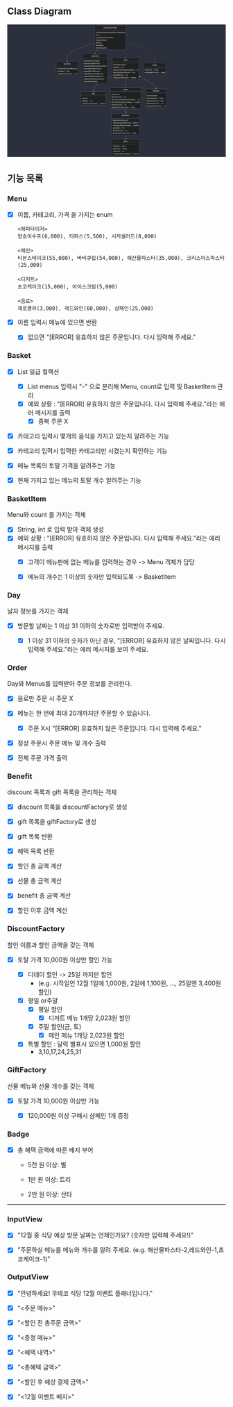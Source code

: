 ## Class Diagram

![image-20231113204513548](./images/image-20231113204513548.png)



## 기능 목록



### Menu

- [x] 이름, 카테고리, 가격 을 가지는 enum

	```
	<애피타이저>
	양송이수프(6,000), 타파스(5,500), 시저샐러드(8,000)
	
	<메인>
	티본스테이크(55,000), 바비큐립(54,000), 해산물파스타(35,000), 크리스마스파스타(25,000)
	
	<디저트>
	초코케이크(15,000), 아이스크림(5,000)
	
	<음료>
	제로콜라(3,000), 레드와인(60,000), 샴페인(25,000)
	```

- [x] 이름 입력시 메뉴에 있으면 반환

	- [x] 없으면 "[ERROR] 유효하지 않은 주문입니다. 다시 입력해 주세요." 



### Basket

- [x] List<BasketItem> 일급 컬랙션
	- [x] List<String> menus 입력시 "-" 으로 분리해 Menu, count로 입력 및 BasketItem 관리
	- [x] 예외 상황 :  "[ERROR] 유효하지 않은 주문입니다. 다시 입력해 주세요."라는 에러 메시지를 출력
		- [x] 중복 주문 X
- [x] 카테고리 입력시 몇개의 음식을 가지고 있는지 알려주는 기능
- [x] 카테고리 입력시 입력한 카테고리만 시켰는지 확인하는 기능
- [x] 메뉴 목록의 토탈 가격을 알려주는 기능
- [x] 현재 가지고 있는 메뉴의 토탈 개수 알려주는 기능



### BasketItem

Menu와 count 를 가지는 객체

- [x] String, int 로 입력 받아 객체 생성
- [x] 예외 상황 :  "[ERROR] 유효하지 않은 주문입니다. 다시 입력해 주세요."라는 에러 메시지를 출력
	- [x] 고객이 메뉴판에 없는 메뉴를 입력하는 경우 -> Menu 객체가 담당
	- [x] 메뉴의 개수는 1 이상의 숫자만 입력되도록 -> BasketItem



### Day

날자 정보를 가지는 객체

- [x] 방문할 날짜는 1 이상 31 이하의 숫자로만 입력받아 주세요.
	- [x] 1 이상 31 이하의 숫자가 아닌 경우, "[ERROR] 유효하지 않은 날짜입니다. 다시 입력해 주세요."라는 에러 메시지를 보여 주세요.



### Order

Day와 Menus를 입력받아 주문 정보를 관리한다.

- [x] 음료만 주문 시 주문 X
- [x] 메뉴는 한 번에 최대 20개까지만 주문할 수 있습니다.
	- [x] 주문 X시 "[ERROR] 유효하지 않은 주문입니다. 다시 입력해 주세요."
- [x] 정상 주문시 주문 메뉴 및 개수 출력
- [x] 전체 주문 가격 출력



### Benefit

discount 목록과 gift 목록을 관리하는 객체

- [x] discount 목록을 discountFactory로 생성
- [x] gift 목록을 giftFactory로 생성
- [x] gift 목록 반환
- [x] 혜택 목록 반환
- [x] 할인 총 금액 계산
- [x] 선물 총 금액 계산
- [x] benefit 총 금액 계산
- [x] 할인 이후 금액 계산



### DiscountFactory

할인 이름과 할인 금액을 갖는 객체

- [x] 토탈 가격 10,000원 이상만 할인 가능

  - [x] 디데이 할인 -> 25일 까지만 할인
  	- (e.g. 시작일인 12월 1일에 1,000원, 2일에 1,100원, ..., 25일엔 3,400원 할인)
  - [x] 평일 or주말
  	- [x] 평일 할인
  		- [x] 디저트 메뉴 1개당 2,023원 할인
  	- [x] 주말 할인(금, 토)
  		- [x] 메인 메뉴 1개당 2,023원 할인
  - [x] 특별 할인 : 달력 별표시 있으면 1,000원 할인
  	- 3,10,17,24,25,31



### GiftFactory

선물 메뉴와 선물 개수를 갖는 객체

- [x] 토탈 가격 10,000원 이상만 가능
  - [x] 120,000원 이상 구매시 샴페인 1개 증정



### Badge

- [x] 총 혜택 금액에 따른 배지 부어

	- 5천 원 이상: 별

	- 1만 원 이상: 트리
	- 2만 원 이상: 산타



---



### InputView

- [x] "12월 중 식당 예상 방문 날짜는 언제인가요? (숫자만 입력해 주세요!)"
- [x] "주문하실 메뉴를 메뉴와 개수를 알려 주세요. (e.g. 해산물파스타-2,레드와인-1,초코케이크-1)"



### OutputView

- [x] "안녕하세요! 우테코 식당 12월 이벤트 플래너입니다."
- [x] "<주문 메뉴>"
- [x] "<할인 전 총주문 금액>"
- [x] "<증정 메뉴>"
- [x] "<혜택 내역>"
- [x] "<총혜택 금액>"
- [x] "<할인 후 예상 결제 금액>"
- [x] "<12월 이벤트 배지>"

